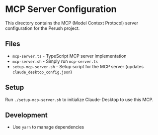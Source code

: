 # MCP Server Configuration

This directory contains the MCP (Model Context Protocol) server configuration for the Perush project.

## Files
- `mcp-server.ts` - TypeScript MCP server implementation
- `mcp-server.sh` - Simply run `mcp-server.ts`
- `setup-mcp-server.sh` - Setup script for the MCP server (updates `claude_desktop_config.json`)

## Setup
Run `./setup-mcp-server.sh` to initialize Claude-Desktop to use this MCP.

## Development
- Use `yarn` to manage dependencies
